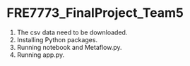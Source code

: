 # FRE7773_FinalProject_Team5
1. The csv data need to be downloaded.
2. Installing Python packages.
3. Running notebook and Metaflow.py.
4. Running app.py.

